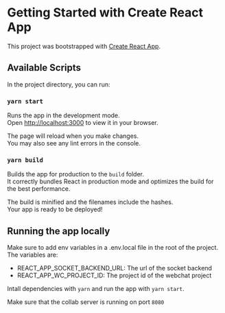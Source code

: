 # Getting Started with Create React App

This project was bootstrapped with [Create React App](https://github.com/facebook/create-react-app).

## Available Scripts

In the project directory, you can run:

### `yarn start`

Runs the app in the development mode.\
Open [http://localhost:3000](http://localhost:3000) to view it in your browser.

The page will reload when you make changes.\
You may also see any lint errors in the console.

### `yarn build`

Builds the app for production to the `build` folder.\
It correctly bundles React in production mode and optimizes the build for the best performance.

The build is minified and the filenames include the hashes.\
Your app is ready to be deployed!

## Running the app locally
Make sure to add env variables in a .env.local file in the root of the project. The variables are:
- REACT_APP_SOCKET_BACKEND_URL: The url of the socket backend
- REACT_APP_WC_PROJECT_ID: The project id of the webchat project

Intall dependencies with `yarn` and run the app with `yarn start`.

Make sure that the collab server is running on port `8080`


